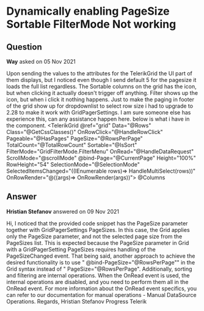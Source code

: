 # Dynamically enabling PageSize Sortable FilterMode Not working

## Question

**Way** asked on 05 Nov 2021

Upon sending the values to the attributes for the TelerikGrid the UI part of them displays, but I noticed even though I send default 5 for the pagesize it loads the full list regardless. The Sortable columns on the grid has the icon, but when clicking it actually doesn't trigger off anything. Filter shows up the icon, but when i click it nothing happens. Just to make the paging in footer of the grid show up for dropdownlist to select row size i had to upgrade to 2.28 to make it work with GridPagerSettings. I am sure someone else has experience this, can any assistance happen here. below is what i have in the component. <TelerikGrid @ref="grid" Data="@Rows" Class="@GetCssClasses()" OnRowClick="@HandleRowClick" Pageable="@HasPages" PageSize="@RowsPerPage" TotalCount="@TotalRowCount" Sortable="@IsSort" FilterMode="GridFilterMode.FilterMenu" OnRead="@HandleDataRequest" ScrollMode="@scrollMode" @bind-Page="@CurrentPage" Height="100%" RowHeight="54" SelectionMode="@SelectionMode" SelectedItemsChanged="((IEnumerable<Row> rows)=> HandleMultiSelect(rows))" OnRowRender="@((args)=> OnRowRender(args))"> <GridSettings> <GridPagerSettings InputType="PagerInputType.Buttons" PageSizes="@PageSizesList" ButtonCount="3" /> </GridSettings> <GridColumns> <CascadingValue Name="Table" Value="@this">@Columns</CascadingValue> </GridColumns> </TelerikGrid>

## Answer

**Hristian Stefanov** answered on 09 Nov 2021

Hi, I noticed that the provided code snippet has the PageSize parameter together with GridPagerSettings PageSizes. In this case, the Grid applies only the PageSize parameter, and not the selected page size from the PageSizes list. This is expected because the PageSize parameter in Grid with a GridPagerSetting PageSizes requires handling of the PageSizeChanged event. That being said, another approach to achieve the desired functionality is to use " @bind-PageSize="@RowsPerPage"" in the Grid syntax instead of " PageSize="@RowsPerPage". Additionally, sorting and filtering are internal operations. When the OnRead event is used, the internal operations are disabled, and you need to perform them all in the OnRead event. For more information about the OnRead event specifics, you can refer to our documentation for manual operations - Manual DataSource Operations. Regards, Hristian Stefanov Progress Telerik
